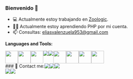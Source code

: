 ### Bienvenido 👋

- 💻 Actualmente estoy trabajando en [Zoologic](https://www.zoologic.com.ar/).
- 👨‍💻 Actualmente estoy aprendiendo PHP por mi cuenta.
- 📫 Consultas: eliasvalenzuela953@gmail.com

**Languages and Tools:**  

<div align="center" style="display:flex;">
<img align="top" height="40px" src="https://img.icons8.com/color/50/000000/c-sharp-logo.png"/>
<img align="top" height="40px" src="https://img.icons8.com/color/48/000000/nodejs.png"/>
<img align="top" height="40px" src="https://img.icons8.com/officel/480/000000/react.png"/>
<img src="https://img.icons8.com/color/48/000000/java-coffee-cup-logo--v1.png"/>
<img src="https://img.icons8.com/fluency/48/000000/android-os.png"/>
<br>
<img align="top" height="40px" src="https://image.flaticon.com/icons/png/128/732/732212.png">
<img align="top" height="40px" src="https://image.flaticon.com/icons/png/128/732/732190.png">
<img align="top" height="40px" src="https://img.icons8.com/color/48/000000/bootstrap.png"/>
<img align="top" height="40px" src="https://img.icons8.com/color/48/000000/javascript.png"/>
</div>


<div align="center" style="display:flex;">
  ### 🤖 Contact me:
<a href="https://github.com/Elias-HUB"><img src="https://img.icons8.com/fluency/48/000000/github.png"/></a>
<a href="https://www.linkedin.com/in/eliasvalenzuela/"><img src="https://img.icons8.com/color/50/000000/linkedin.png"/></a>
<a href="mailto:eliasvalenzuela953@gmail.com"><img src="https://img.icons8.com/color/50/000000/gmail.png"/></a>
</div>

<div align="center" style="display:flex;">
<a href="https://github.com/Elias-HUB">
  <img align="center" src="https://github-readme-stats.vercel.app/api/top-langs/?username=Elias-HUB&theme=dark&hide_langs_below=1" />
</a>
<a href="https://github.com/Elias-HUB">
  <img align="center" src="https://github-readme-stats.vercel.app/api?username=Elias-HUB&show_icons=true&theme=dark&line_height=27" />
</a>
</div>
